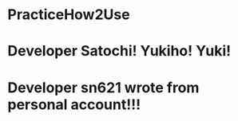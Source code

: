 # PracticeHow2Use
# Developer Satochi! Yukiho! Yuki!
# Developer sn621 wrote from personal account!!!

